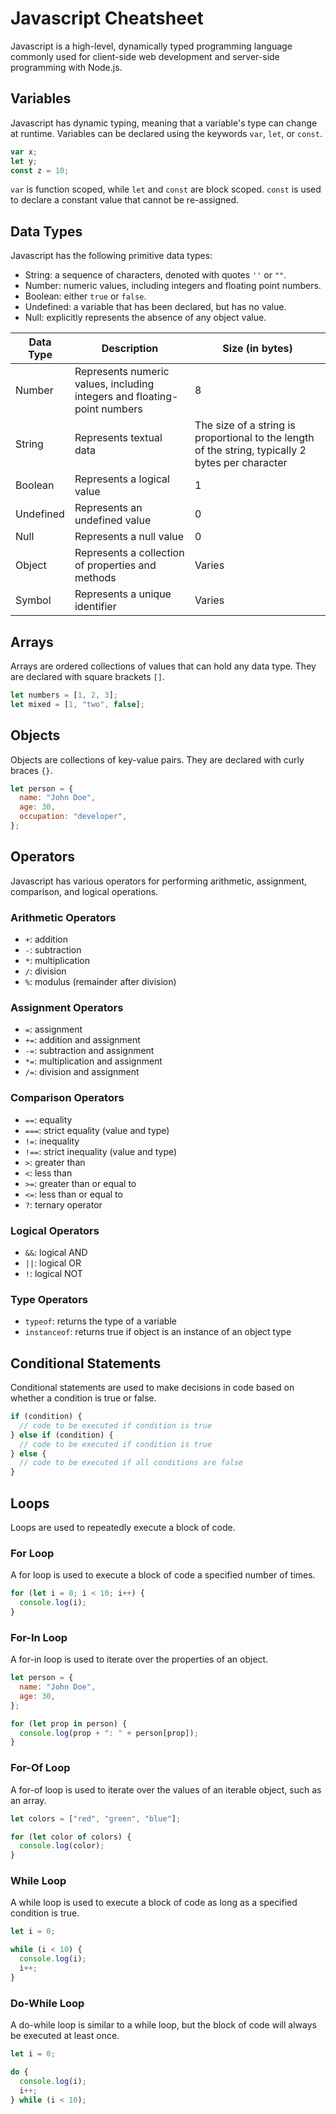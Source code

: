 # Javascript Cheatsheet

Javascript is a high-level, dynamically typed programming language commonly used for client-side web development and server-side programming with Node.js.

## Variables

Javascript has dynamic typing, meaning that a variable's type can change at runtime. Variables can be declared using the keywords `var`, `let`, or `const`.

```javascript
var x;
let y;
const z = 10;
```

`var` is function scoped, while `let` and `const` are block scoped. `const` is used to declare a constant value that cannot be re-assigned.

## Data Types

Javascript has the following primitive data types:

- String: a sequence of characters, denoted with quotes `''` or `""`.
- Number: numeric values, including integers and floating point numbers.
- Boolean: either `true` or `false`.
- Undefined: a variable that has been declared, but has no value.
- Null: explicitly represents the absence of any object value.

| Data Type | Description                                                              | Size (in bytes)                                                                                   |
| --------- | ------------------------------------------------------------------------ | ------------------------------------------------------------------------------------------------- |
| Number    | Represents numeric values, including integers and floating-point numbers | 8                                                                                                 |
| String    | Represents textual data                                                  | The size of a string is proportional to the length of the string, typically 2 bytes per character |
| Boolean   | Represents a logical value                                               | 1                                                                                                 |
| Undefined | Represents an undefined value                                            | 0                                                                                                 |
| Null      | Represents a null value                                                  | 0                                                                                                 |
| Object    | Represents a collection of properties and methods                        | Varies                                                                                            |
| Symbol    | Represents a unique identifier                                           | Varies                                                                                            |

## Arrays

Arrays are ordered collections of values that can hold any data type. They are declared with square brackets `[]`.

```javascript
let numbers = [1, 2, 3];
let mixed = [1, "two", false];
```

## Objects

Objects are collections of key-value pairs. They are declared with curly braces `{}`.

```javascript
let person = {
  name: "John Doe",
  age: 30,
  occupation: "developer",
};
```

## Operators

Javascript has various operators for performing arithmetic, assignment, comparison, and logical operations.

### Arithmetic Operators

- `+`: addition
- `-`: subtraction
- `*`: multiplication
- `/`: division
- `%`: modulus (remainder after division)

### Assignment Operators

- `=`: assignment
- `+=`: addition and assignment
- `-=`: subtraction and assignment
- `*=`: multiplication and assignment
- `/=`: division and assignment

### Comparison Operators

- `==`: equality
- `===`: strict equality (value and type)
- `!=`: inequality
- `!==`: strict inequality (value and type)
- `>`: greater than
- `<`: less than
- `>=`: greater than or equal to
- `<=`: less than or equal to
- `?`: ternary operator

### Logical Operators

- `&&`: logical AND
- `||`: logical OR
- `!`: logical NOT

### Type Operators

- `typeof`: returns the type of a variable
- `instanceof`: returns true if object is an instance of an object type

## Conditional Statements

Conditional statements are used to make decisions in code based on whether a condition is true or false.

```javascript
if (condition) {
  // code to be executed if condition is true
} else if (condition) {
  // code to be executed if condition is true
} else {
  // code to be executed if all conditions are false
}
```

## Loops

Loops are used to repeatedly execute a block of code.

### For Loop

A for loop is used to execute a block of code a specified number of times.

```javascript
for (let i = 0; i < 10; i++) {
  console.log(i);
}
```

### For-In Loop

A for-in loop is used to iterate over the properties of an object.

```javascript
let person = {
  name: "John Doe",
  age: 30,
};

for (let prop in person) {
  console.log(prop + ": " + person[prop]);
}
```

### For-Of Loop

A for-of loop is used to iterate over the values of an iterable object, such as an array.

```javascript
let colors = ["red", "green", "blue"];

for (let color of colors) {
  console.log(color);
}
```

### While Loop

A while loop is used to execute a block of code as long as a specified condition is true.

```javascript
let i = 0;

while (i < 10) {
  console.log(i);
  i++;
}
```

### Do-While Loop

A do-while loop is similar to a while loop, but the block of code will always be executed at least once.

```javascript
let i = 0;

do {
  console.log(i);
  i++;
} while (i < 10);
```
